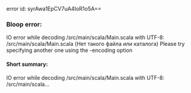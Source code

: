 error id: syrAwa1EpCV7uA4IoR1o5A==
### Bloop error:

IO error while decoding <WORKSPACE>/src/main/scala/Main.scala with UTF-8: <WORKSPACE>/src/main/scala/Main.scala (Нет такого файла или каталога)
Please try specifying another one using the -encoding option
#### Short summary: 

IO error while decoding <WORKSPACE>/src/main/scala/Main.scala with UTF-8: <WORKSPACE>/src/main/scala...